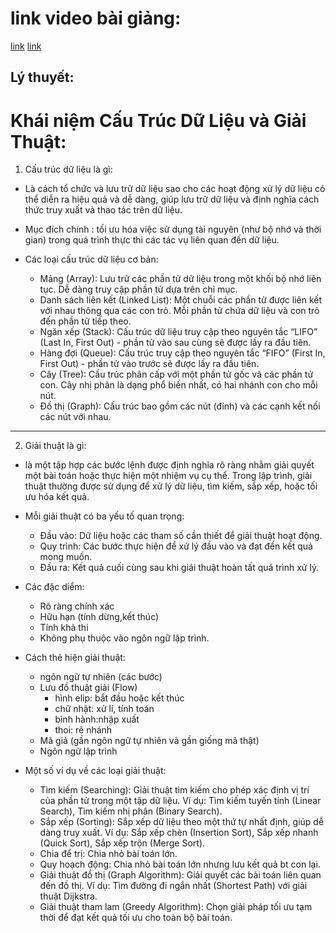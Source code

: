 # link video bài giảng:

[link](https://www.youtube.com/watch?v=un7rtvdqao4&ab_channel=RikkeiEducation)
[link](https://www.youtube.com/watch?v=6Mj-Qg0pPjE&ab_channel=RikkeiEducation)

## Lý thuyết:

# Khái niệm Cấu Trúc Dữ Liệu và Giải Thuật:

1. Cấu trúc dữ liệu là gì:

- Là cách tổ chức và lưu trữ dữ liệu sao cho các hoạt động xử lý dữ liệu có thể diễn ra hiệu quả và dễ dàng, giúp lưu trữ dữ liệu và định nghĩa cách thức truy xuất và thao tác trên dữ liệu.

- Mục đích chính : tối ưu hóa việc sử dụng tài nguyên (như bộ nhớ và thời gian) trong quá trình thực thi các tác vụ liên quan đến dữ liệu.
- Các loại cấu trúc dữ liệu cơ bản:
  - Mảng (Array): Lưu trữ các phần tử dữ liệu trong một khối bộ nhớ liên tục. Dễ dàng truy cập phần tử dựa trên chỉ mục.
  - Danh sách liên kết (Linked List): Một chuỗi các phần tử được liên kết với nhau thông qua các con trỏ. Mỗi phần tử chứa dữ liệu và con trỏ đến phần tử tiếp theo.
  - Ngăn xếp (Stack): Cấu trúc dữ liệu truy cập theo nguyên tắc “LIFO” (Last In, First Out) - phần tử vào sau cùng sẽ được lấy ra đầu tiên.
  - Hàng đợi (Queue): Cấu trúc truy cập theo nguyên tắc “FIFO” (First In, First Out) - phần tử vào trước sẽ được lấy ra đầu tiên.
  - Cây (Tree): Cấu trúc phân cấp với một phần tử gốc và các phần tử con. Cây nhị phân là dạng phổ biến nhất, có hai nhánh con cho mỗi nút.
  - Đồ thị (Graph): Cấu trúc bao gồm các nút (đỉnh) và các cạnh kết nối các nút với nhau.

---

2. Giải thuật là gì:

- là một tập hợp các bước lệnh được định nghĩa rõ ràng nhằm giải quyết một bài toán hoặc thực hiện một nhiệm vụ cụ thể. Trong lập trình, giải thuật thường được sử dụng để xử lý dữ liệu, tìm kiếm, sắp xếp, hoặc tối ưu hóa kết quả.

- Mỗi giải thuật có ba yếu tố quan trọng:

  - Đầu vào: Dữ liệu hoặc các tham số cần thiết để giải thuật hoạt động.
  - Quy trình: Các bước thực hiện để xử lý đầu vào và đạt đến kết quả mong muốn.
  - Đầu ra: Kết quả cuối cùng sau khi giải thuật hoàn tất quá trình xử lý.

- Các đặc diểm:
  - Rõ ràng chính xác
  - Hữu hạn (tính dừng,kết thúc)
  - Tính khả thi
  - Không phụ thuộc vào ngôn ngữ lập trình.
- Cách thẻ hiện giải thuật:
  - ngôn ngữ tự nhiên (các bước)
  - Lưu đồ thuật giải (Flow)
    - hình elip: bắt đầu hoặc kết thúc
    - chữ nhật: xử lí, tính toán
    - bình hành:nhập xuất
    - thoi: rẽ nhánh
  - Mã giả (gần ngôn ngữ tự nhiên và gần giống mã thật)
  - Ngôn ngữ lập trình
- Một số ví dụ về các loại giải thuật:

  - Tìm kiếm (Searching): Giải thuật tìm kiếm cho phép xác định vị trí của phần tử trong một tập dữ liệu. Ví dụ: Tìm kiếm tuyến tính (Linear Search), Tìm kiếm nhị phân (Binary Search).
  - Sắp xếp (Sorting): Sắp xếp dữ liệu theo một thứ tự nhất định, giúp dễ dàng truy xuất. Ví dụ: Sắp xếp chèn (Insertion Sort), Sắp xếp nhanh (Quick Sort), Sắp xếp trộn (Merge Sort).
  - Chia để trị: Chia nhỏ bài toán lớn.
  - Quy hoạch động: Chia nhỏ bài toán lớn nhưng lưu kết quả bt con lại.
  - Giải thuật đồ thị (Graph Algorithm): Giải quyết các bài toán liên quan đến đồ thị. Ví dụ: Tìm đường đi ngắn nhất (Shortest Path) với giải thuật Dijkstra.
  - Giải thuật tham lam (Greedy Algorithm): Chọn giải pháp tối ưu tạm thời để đạt kết quả tối ưu cho toàn bộ bài toán.

